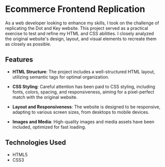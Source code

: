 # Ecommerce Frontend Replication
As a web developer looking to enhance my skills, I took on the challenge of replicating the Dot and Key website. This project served as a practical exercise to test and refine my HTML and CSS abilities. I closely analyzed the original website's design, layout, and visual elements to recreate them as closely as possible.
## Features

- **HTML Structure**: The project includes a well-structured HTML layout, utilizing semantic tags for optimal organization.

- **CSS Styling**: Careful attention has been paid to CSS styling, including fonts, colors, spacing, and responsiveness, aiming for a pixel-perfect match with the original website.

- **Layout and Responsiveness**: The website is designed to be responsive, adapting to various screen sizes, from desktops to mobile devices.

- **Images and Media**: High-quality images and media assets have been included, optimized for fast loading.


## Technologies Used

- HTML5
- CSS3
